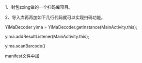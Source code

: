 1、封包zxing做的一个扫码库项目。

2、导入库再再加如下几行代码就可以实现扫码功能。

YiMaDecoder yima = YiMaDecoder.getInstance(MainActivity.this);

yima.addResultListener(MainActivity.this);

yima.scanBarcode()

manifest文件中加 <activity android:name="com.yima.camera.CaptureActivity" />
